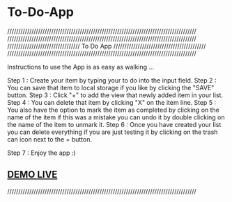 # To-Do-App 
//////////////////////////////////////////////////////////////////////////////////////
//////////////////////////////////////////////////////////////////////////////////////
///////////////////////////////// To Do App //////////////////////////////////////////
//////////////////////////////////////////////////////////////////////////////////////

Instructions to use the App is as easy as walking ... 

Step 1 : Create your item by typing your to do into the input field. 
Step 2 : You can save that item to local storage if you like by clicking the "SAVE" button.
Step 3 : Click "+" to add the view that newly added item in your list. 
Step 4 : You can delete that item by clicking "X" on the item line. 
Step 5 : You also have the option to mark the item as completed by clicking on the name of the item
         if this was a mistake you can undo it by double clicking on the name of the item to unmark it.
Step 6 : Once you have created your list you can delete everything if you are just testing it by clicking 
         on the trash can icon next to the + button.

Step 7 : Enjoy the app :)         
        

<a href="https://raw.githack.com/GarethW85/To-Do-App/main/todo.html"><h2>DEMO LIVE</h2></a>

//////////////////////////////////////////////////////////////////////////////////////